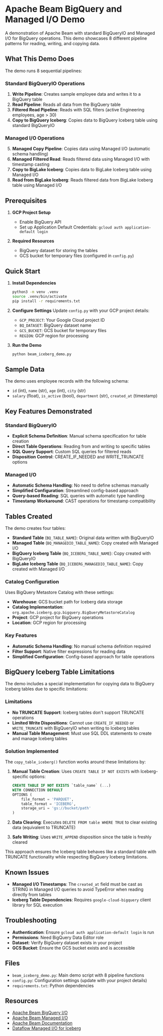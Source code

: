 # Apache Beam BigQuery and Managed I/O Demo

A demonstration of Apache Beam with standard BigQueryIO and Managed I/O for BigQuery operations. This demo showcases 8 different pipeline patterns for reading, writing, and copying data.

## What This Demo Does

The demo runs 8 sequential pipelines:

### Standard BigQueryIO Operations
1. **Write Pipeline**: Creates sample employee data and writes it to a BigQuery table
2. **Read Pipeline**: Reads all data from the BigQuery table
3. **Filtered Read Pipeline**: Reads with SQL filters (active Engineering employees, age > 30)
4. **Copy to BigQuery Iceberg**: Copies data to BigQuery Iceberg table using standard BigQueryIO

### Managed I/O Operations
5. **Managed Copy Pipeline**: Copies data using Managed I/O (automatic schema handling)
6. **Managed Filtered Read**: Reads filtered data using Managed I/O with timestamp casting
7. **Copy to BigLake Iceberg**: Copies data to BigLake Iceberg table using Managed I/O
8. **Read from BigLake Iceberg**: Reads filtered data from BigLake Iceberg table using Managed I/O

## Prerequisites

1. **GCP Project Setup**
   - Enable BigQuery API
   - Set up Application Default Credentials: `gcloud auth application-default login`

2. **Required Resources**
   - BigQuery dataset for storing the tables
   - GCS bucket for temporary files (configured in `config.py`)

## Quick Start

1. **Install Dependencies**
   ```bash
   python3 -m venv .venv
   source .venv/bin/activate
   pip install -r requirements.txt
   ```

2. **Configure Settings**
   Update `config.py` with your GCP project details:
   - `GCP_PROJECT`: Your Google Cloud project ID
   - `BQ_DATASET`: BigQuery dataset name
   - `GCS_BUCKET`: GCS bucket for temporary files
   - `REGION`: GCP region for processing

3. **Run the Demo**
   ```bash
   python beam_iceberg_demo.py
   ```

## Sample Data

The demo uses employee records with the following schema:
- `id` (int), `name` (str), `age` (int), `city` (str)
- `salary` (float), `is_active` (bool), `department` (str), `created_at` (timestamp)

## Key Features Demonstrated

### Standard BigQueryIO
- **Explicit Schema Definition**: Manual schema specification for table creation
- **Direct Table Operations**: Reading from and writing to specific tables
- **SQL Query Support**: Custom SQL queries for filtered reads
- **Disposition Control**: CREATE_IF_NEEDED and WRITE_TRUNCATE options

### Managed I/O
- **Automatic Schema Handling**: No need to define schemas manually
- **Simplified Configuration**: Streamlined config-based approach
- **Query-based Reading**: SQL queries with automatic type handling
- **Timestamp Workaround**: CAST operations for timestamp compatibility

## Tables Created

The demo creates four tables:
- **Standard Table** (`BQ_TABLE_NAME`): Original data written with BigQueryIO
- **Managed Table** (`BQ_MANAGEDIO_TABLE_NAME`): Copy created with Managed I/O
- **BigQuery Iceberg Table** (`BQ_ICEBERG_TABLE_NAME`): Copy created with BigQueryIO
- **BigLake Iceberg Table** (`BQ_ICEBERG_MANAGEDIO_TABLE_NAME`): Copy created with Managed I/O

### Catalog Configuration
Uses BigQuery Metastore Catalog with these settings:
- **Warehouse**: GCS bucket path for Iceberg data storage
- **Catalog Implementation**: `org.apache.iceberg.gcp.bigquery.BigQueryMetastoreCatalog`
- **Project**: GCP project for BigQuery operations
- **Location**: GCP region for processing

### Key Features
- **Automatic Schema Handling**: No manual schema definition required
- **Filter Support**: Native filter expressions for reading data
- **Simplified Configuration**: Config-based approach for table operations

## BigQuery Iceberg Table Limitations

The demo includes a special implementation for copying data to BigQuery Iceberg tables due to specific limitations:

### Limitations
- **No TRUNCATE Support**: Iceberg tables don't support TRUNCATE operations
- **Limited Write Dispositions**: Cannot use `CREATE_IF_NEEDED` or `WRITE_TRUNCATE` with BigQueryIO when writing to Iceberg tables
- **Manual Table Management**: Must use SQL DDL statements to create and manage Iceberg tables

### Solution Implemented
The `copy_table_iceberg()` function works around these limitations by:

1. **Manual Table Creation**: Uses `CREATE TABLE IF NOT EXISTS` with Iceberg-specific options:
   ```sql
   CREATE TABLE IF NOT EXISTS `table_name` (...)
   WITH CONNECTION DEFAULT
   OPTIONS (
       file_format = 'PARQUET',
       table_format = 'ICEBERG',
       storage_uri = 'gs://bucket/path'
   )
   ```

2. **Data Clearing**: Executes `DELETE FROM table WHERE TRUE` to clear existing data (equivalent to TRUNCATE)

3. **Safe Writing**: Uses `WRITE_APPEND` disposition since the table is freshly cleared

This approach ensures the Iceberg table behaves like a standard table with TRUNCATE functionality while respecting BigQuery Iceberg limitations.

## Known Issues

- **Managed I/O Timestamps**: The `created_at` field must be cast as STRING in Managed I/O queries to avoid TypeError when reading directly from tables
- **Iceberg Table Dependencies**: Requires `google-cloud-bigquery` client library for SQL execution

## Troubleshooting

- **Authentication**: Ensure `gcloud auth application-default login` is run
- **Permissions**: Need BigQuery Data Editor role
- **Dataset**: Verify BigQuery dataset exists in your project
- **GCS Bucket**: Ensure the GCS bucket exists and is accessible

## Files

- `beam_iceberg_demo.py`: Main demo script with 8 pipeline functions
- `config.py`: Configuration settings (update with your project details)
- `requirements.txt`: Python dependencies

## Resources

- [Apache Beam BigQuery I/O](https://beam.apache.org/documentation/io/built-in/google-bigquery/)
- [Apache Beam Managed I/O](https://beam.apache.org/documentation/io/managed/)
- [Apache Beam Documentation](https://beam.apache.org/documentation/)
- [Dataflow Managed I/O for Iceberg](https://cloud.google.com/dataflow/docs/guides/managed-io-iceberg)
